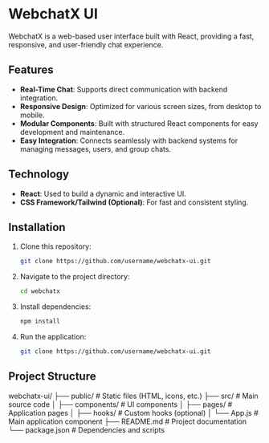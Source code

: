 # WebchatX UI

WebchatX is a web-based user interface built with React, providing a fast, responsive, and user-friendly chat experience.

## Features

- **Real-Time Chat**: Supports direct communication with backend integration.
- **Responsive Design**: Optimized for various screen sizes, from desktop to mobile.
- **Modular Components**: Built with structured React components for easy development and maintenance.
- **Easy Integration**: Connects seamlessly with backend systems for managing messages, users, and group chats.

## Technology

- **React**: Used to build a dynamic and interactive UI.
- **CSS Framework/Tailwind (Optional)**: For fast and consistent styling.

## Installation

1. Clone this repository:
   ```bash
   git clone https://github.com/username/webchatx-ui.git


2. Navigate to the project directory:
   ```bash
   cd webchatx
   
3. Install dependencies:
   ```bash
   npm install

4. Run the application:
   ```bash
   git clone https://github.com/username/webchatx-ui.git


## Project Structure

webchatx-ui/
├── public/                # Static files (HTML, icons, etc.)
├── src/                   # Main source code
│   ├── components/        # UI components
│   ├── pages/             # Application pages
│   ├── hooks/             # Custom hooks (optional)
│   └── App.js             # Main application component
├── README.md              # Project documentation
└── package.json           # Dependencies and scripts



